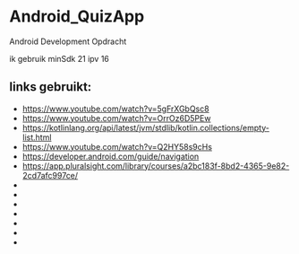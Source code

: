 # Android_QuizApp
Android Development Opdracht

ik gebruik minSdk 21 ipv 16 

## links gebruikt:
- https://www.youtube.com/watch?v=5gFrXGbQsc8
- https://www.youtube.com/watch?v=OrrOz6D5PEw
- https://kotlinlang.org/api/latest/jvm/stdlib/kotlin.collections/empty-list.html
- https://www.youtube.com/watch?v=Q2HY58s9cHs
- https://developer.android.com/guide/navigation
- https://app.pluralsight.com/library/courses/a2bc183f-8bd2-4365-9e82-2cd7afc997ce/
- 
- 
- 
- 
- 
- 
- 




